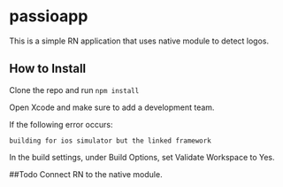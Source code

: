 # passioapp

This is a simple RN application that uses native module to detect logos. 

## How to Install
Clone the repo and run ```npm install```

Open Xcode and make sure to add a development team. 

If the following error occurs: 
```
building for ios simulator but the linked framework
```

In the build settings, under Build Options, set Validate Workspace to Yes. 

##Todo 
Connect RN to the native module. 

